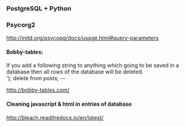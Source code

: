 ### PostgreSQL + Python

### Psycorg2
http://initd.org/psycopg/docs/usage.html#query-parameters

#### Bobby-tables:
If you add a following string to anything which going to be saved 
in a database then all rows of the database will be deleted. <br>
'); delete from posts; --

http://bobby-tables.com/

#### Cleaning javascript & html in entries of database <br>
http://bleach.readthedocs.io/en/latest/


